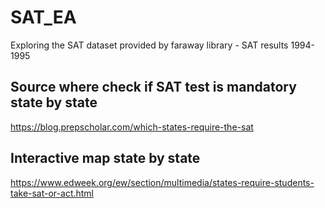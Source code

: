 # SAT_EA
Exploring the SAT dataset provided by faraway library - SAT results 1994-1995

## Source where check if SAT test is mandatory state by state
https://blog.prepscholar.com/which-states-require-the-sat

## Interactive map state by state
https://www.edweek.org/ew/section/multimedia/states-require-students-take-sat-or-act.html

